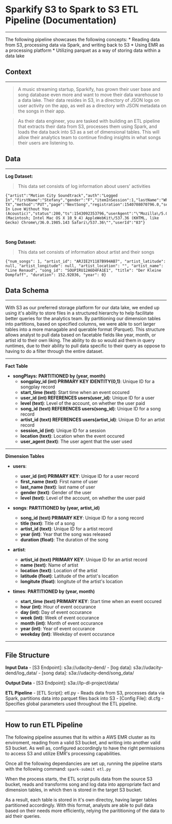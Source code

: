 # Sparkify S3 to Spark to S3 ETL Pipeline (Documentation)

***

The following pipeline showcases the following concepts:
    * Reading data from S3, processing data via Spark, and writing back to S3
    * Using EMR as a processing platform
    * Utilizing parquet as a way of storing data within a data lake
 

## Context
***

>A music streaming startup, Sparkify, has grown their user base and song database even more and want to move their data warehouse to a data lake. Their data resides in S3, in a directory of JSON logs on user activity on the app, as well as a directory with JSON metadata on the songs in their app.

>As their data engineer, you are tasked with building an ETL pipeline that extracts their data from S3, processes them using Spark, and loads the data back into S3 as a set of dimensional tables. This will allow their analytics team to continue finding insights in what songs their users are listening to.



## Data
***

**Log Dataset:**
> This data set consists of log information about users' activities

```
{"artist":"Motion City Soundtrack","auth":"Logged In","firstName":"Stefany","gender":"F","itemInSession":1,"lastName":"White","length":205.26975,"level":"free","location":"Lubbock, TX","method":"PUT","page":"NextSong","registration":1540708070796.0,"sessionId":867,"song":"Fell In Love Without You (Acoustic)","status":200,"ts":1543092353796,"userAgent":"\"Mozilla\/5.0 (Macintosh; Intel Mac OS X 10_9_4) AppleWebKit\/537.36 (KHTML, like Gecko) Chrome\/36.0.1985.143 Safari\/537.36\"","userId":"83"}
```


<br/>

**Song Dataset:**
> This data set consists of information about artist and their songs

```
{"num_songs": 1, "artist_id": "ARJIE2Y1187B994AB7", "artist_latitude": null, "artist_longitude": null, "artist_location": "", "artist_name": "Line Renaud", "song_id": "SOUPIRU12A6D4FA1E1", "title": "Der Kleine Dompfaff", "duration": 152.92036, "year": 0}
```



## Data Schema
***

With S3 as our preferred storage platform for our data lake, we ended up using it's ability to store files in a structured hierarchy to help facilitate better queries for the analytics team. By partitioning our dimension tables into partitions, based on specified columns, we were able to sort larger tables into a more managable and querable format (Parquet). This structure allows analyst to pull data based on facetable fields like year, month, or artist id to their own liking. The ability to do so would aid them in query runtimes, due to their ability to pull data specific to their query as oppose to having to do a filter through the entire dataset. 

***

**Fact Table**


   * **songPlays:** **PARTITIONED by (year, month)**
       * **songplay_id (int)  PRIMARY KEY IDENTITY(0,1)**: Unique ID for a songplay record
       * **start_time  (text)**: Start time when an event occured
       * **user_id     (int)  REFERENCES users(user_id)**: Unique ID for a user
       * **level       (text)**: Level of the account, on whether the user paid
       * **song_id     (text) REFERENCES users(song_id)**: Unique ID for a song record
       * **artist_id   (text) REFERENCES users(artist_id)**: Unique ID for an artist record
       * **session_id  (int)**: Unique ID for a session
       * **location    (text)**: Location when the event occured
       * **user_agent  (text)**: The user agent that the user used
       
***
**Dimension Tables**

   * **users**:
       * **user_id     (int)  PRIMARY KEY**: Unique ID for a user record
       * **first_name  (text)**: First name of user
       * **last_name   (text)**: last name of user
       * **gender      (text)**: Gender of the user
       * **level       (text)**: Level of the account, on whether the user paid
       
       
   * **songs**: **PARTITIONED by (year, artist_id)**
       * **song_id     (text) PRIMARY KEY**: Unique ID for a song record
       * **title       (text)**: Title of a song
       * **artist_id   (text)**: Unique ID for a artist record
       * **year        (int)**: Year that the song was released
       * **duration    (float)**: The duration of the song
       
       
   * **artist**: 
       * **artist_id   (text) PRIMARY KEY**: Unique ID for an artist record
       * **name        (text)**: Name of artist
       * **location    (text)**: Location of the artist
       * **latitude    (float)**: Latitude of the artist's location
       * **longitute   (float)**: longitute of the artist's location
       
       
   * **times**: **PARTITIONED by (year, month)**
       * **start_time  (text) PRIMARY KEY**: Start time when an event occured
       * **hour        (int)**: Hour of event occurance
       * **day         (int)**: Day of event occurance
       * **week        (int)**: Week of event occurance
       * **month       (int)**: Month of event occurance
       * **year        (int)**: Year of event occurance
       * **weekday     (int)**: Weekday of event occurance
    
***

       
## File Structure

**Input Data**
    - [S3 Endpoint]: s3a://udacity-dend/
    - [log data]: s3a://udacity-dend/log_data/
    - [song data]: s3a://udacity-dend/song_data/
    
**Output Data**
    - [S3 Endpoint]: s3a://lp-dl-project/data/
    
**ETL Pipeline**
    - [ETL Script]: etl.py - Reads data from S3, processes data via Spark, partitions data into parquet files back into S3
    - [Config File]: dl.cfg - Specifies global parameters used throughout the ETL pipeline.

  
***
   
## How to run ETL Pipeline

The following pipeline assumes that its within a AWS EMR cluster as its enviroment, reading from a valid S3 bucket, and writing into another valid S3 bucket. As well as, configured accordingly to have the right permissions to access S3 and utilize EMR's processing capabilities. 

Once all the following dependancies are set up, running the pipeline starts with the following command: `spark-submit etl.py`

When the process starts, the ETL script pulls data from the source S3 bucket, reads and transforms song and log data into appropriate fact and dimension tables, in which then is stored in the target S3 bucket.

As a result, each table is stored in it's own directoy, having larger tables partitioned accordingly. With this format, analysts are able to pull data based on their needs more efficiently, relying the parititioning of the data to aid their queries.